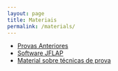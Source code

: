 ```yaml
---
layout: page
title: Materiais
permalink: /materials/
---
```



- [Provas Anteriores](/assets/provas-anteriores/provas-anteriores.zip)
- [Software JFLAP](http://www.jflap.org/)
- [Material sobre técnicas de prova](/assets/aulas/proofs.pdf)
